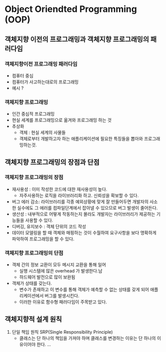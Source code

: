 # Object Oriendted Programming (OOP)

## 객체지향 이전의 프로그래밍과 객체지향 프로그래밍의 패러다임
### 객체지향이전 프로그래밍 패러다임
* 컴퓨터 중심
* 컴퓨터가 사고하는대로의 프로그래밍
* 예시 ? 

### 객체지향 프로그래밍
* 인간 중심적 프로그래밍
* 현실 세계를 프로그래밍으로 옮겨와 프로그래밍 하는 것
* 추상화
    * 객체 : 현실 세계의 사물들
    * 객체로부터 개발하고자 하는 애플리케이션에 필요한 특징들을 뽑아와 프로그래밍하는것.

## 객체지향 프로그래밍의 장점과 단점
### 객체지향 프로그래밍의 장점
* 재사용성 : 이미 작성한 코드에 대한 재사용성이 높다.
    * 자주사용하는 로직을 라이브러리화 하고. 신뢰성을 확보할 수 있다.
* 버그 에러 감소: 라이브러리를 각종 예외상황에 맞게 잘 만들어두면 개발자의 사소한 실수에도 그 에러를 컴파일단계에서 잡아낼 수 있으므로 버그 발생이 줄어든다.
* 생산성 : 내부적으로 어떻게 작동하는지 몰라도 개발자는 라이브러리가 제공하는 기능들을 사용할 수 있다.
* 디버깅, 유지보수 : 객체 단위의 코드 작성
* 데이터 모델링을 할 때 객체와 매핑하는 것이 수월하여 요구사항을 보다 명확하게 파악하여 프로그래밍을 할 수 있다.    

### 객체지향 프로그래밍의 단점
* 객체 간의 정보 교환이 모두 메시지 교환을 통해 일어
    * 실행 시스템에 많은 overhead 가 발생한다.남
    * 하드웨어 발전으로 많이 보완됨
* 객체가 상태를 갖는다.
    * 변수가 존재하고 이 변수를 통해 객체가 예측할 수 없는 상태를 갖게 되어 애플리케이션에서 버그를 발생시킨다.
    * 이러한 이유로 함수형 패러다임이 주목받고 있다. 
    
    
## 객체지향적 설계 원칙
1. 단일 책임 원칙 SRP(Single Responsibility Principle)
    * 클래스는 단 하나의 책임을 가져야 하며 클래스를 변경하는 이유는 단 하나의 이유이어야 한다.
...
